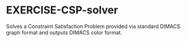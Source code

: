 # EXERCISE-CSP-solver
Solves a Constraint Satisfaction Problem provided via standard DIMACS graph format and outputs DIMACS color format.

